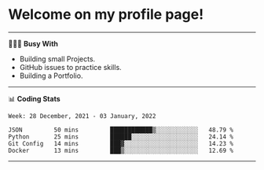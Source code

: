 # Welcome on my profile page!
<!-- print(("dralla"[::-1]+"s").capitalize()) -->

---
👨🏻‍💻 **Busy With**
* Building small Projects.
* GitHub issues to practice skills.
* Building a Portfolio.

---
📊 **Coding Stats**
<!--START_SECTION:waka-->
```text
Week: 28 December, 2021 - 03 January, 2022

JSON         50 mins         ████████████▒░░░░░░░░░░░░   48.79 % 
Python       25 mins         ██████░░░░░░░░░░░░░░░░░░░   24.14 % 
Git Config   14 mins         ███▓░░░░░░░░░░░░░░░░░░░░░   14.23 % 
Docker       13 mins         ███▒░░░░░░░░░░░░░░░░░░░░░   12.69 % 
```
<!--END_SECTION:waka-->
---
